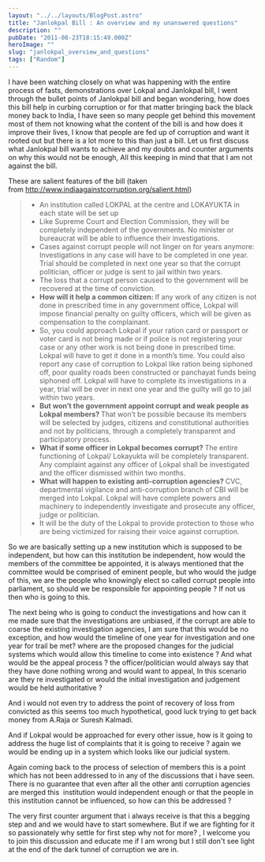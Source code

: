 ```yaml
---
layout: "../../layouts/BlogPost.astro"
title: "Janlokpal Bill : An overview and my unanswered questions"
description: ""
pubDate: "2011-08-23T18:15:49.000Z"
heroImage: ""
slug: "janlokpal_overview_and_questions"
tags: ["Random"]
---
```


I have been watching closely on what was happening with the entire process of fasts, demonstrations over Lokpal and Janlokpal bill, I went through the bullet points of Janlokpal bill and began wondering, how does this bill help in curbing corruption or for that matter bringing back the black money back to India, I have seen so many people get behind this movement most of them not knowing what the content of the bill is and how does it improve their lives, I know that people are fed up of corruption and want it rooted out but there is a lot more to this than just a bill.
Let us first discuss what Janlokpal bill wants to achieve and my doubts and counter arguments on why this would not be enough, All this keeping in mind that that I am not against the bill.

These are salient features of the bill (taken from <a href="http://www.indiaagainstcorruption.org/salient.html">http://www.indiaagainstcorruption.org/salient.html</a>)
<blockquote>
<ul>
	<li>An institution called LOKPAL at the centre and LOKAYUKTA in each state will be set up</li>
	<li>Like Supreme Court and Election Commission, they will be completely independent of the governments. No minister or bureaucrat will be able to influence their investigations.</li>
	<li>Cases against corrupt people will not linger on for years anymore: Investigations in any case will have to be completed in one year. Trial should be completed in next one year so that the corrupt politician, officer or judge is sent to jail within two years.</li>
	<li>The loss that a corrupt person caused to the government will be recovered at the time of conviction.</li>
	<li><strong>How will it help a common citizen: </strong>If any work of any citizen is not done in prescribed time in any government office, Lokpal will impose financial penalty on guilty officers, which will be given as compensation to the complainant.</li>
	<li>So, you could approach Lokpal if your ration card or passport or voter card is not being made or if police is not registering your case or any other work is not being done in prescribed time. Lokpal will have to get it done in a month’s time. You could also report any case of corruption to Lokpal like ration being siphoned off, poor quality roads been constructed or panchayat funds being siphoned off. Lokpal will have to complete its investigations in a year, trial will be over in next one year and the guilty will go to jail within two years.</li>
	<li><strong>But won’t the government appoint corrupt and weak people as Lokpal members? </strong>That won’t be possible because its members will be selected by judges, citizens and constitutional authorities and not by politicians, through a completely transparent and participatory process.</li>
	<li><strong>What if some officer in Lokpal becomes corrupt? </strong>The entire functioning of Lokpal/ Lokayukta will be completely transparent. Any complaint against any officer of Lokpal shall be investigated and the officer dismissed within two months.</li>
	<li><strong>What will happen to existing anti-corruption agencies? </strong>CVC, departmental vigilance and anti-corruption branch of CBI will be merged into Lokpal. Lokpal will have complete powers and machinery to independently investigate and prosecute any officer, judge or politician.</li>
	<li>It will be the duty of the Lokpal to provide protection to those who are being victimized for raising their voice against corruption.</li>
</ul>
</blockquote>
So we are basically setting up a new institution which is supposed to be independent, but how can this institution be independent, how would the members of the committee be appointed, it is always mentioned that the committee would be comprised of eminent people, but who would the judge of this, we are the people who knowingly elect so called corrupt people into parliament, so should we be responsible for appointing people ? If not us then who is going to this.

The next being who is going to conduct the investigations and how can it me made sure that the investigations are unbiased, if the corrupt are able to coarse the existing investigation agencies, I am sure that this would be no exception, and how would the timeline of one year for investigation and one year for trail be met? where are the proposed changes for the judicial systems which would allow this timeline to come into existence ? And what would be the appeal process ? the officer/politician would always say that they have done nothing wrong and would want to appeal, In this scenario are they re investigated or would the initial investigation and judgement would be held authoritative ?

And i would not even try to address the point of recovery of loss from convicted as this seems too much hypothetical, good luck trying to get back money from A.Raja or Suresh Kalmadi.

And if Lokpal would be approached for every other issue, how is it going to address the huge list of complaints that it is going to receive ? again we would be ending up in a system which looks like our judicial system.

Again coming back to the process of selection of members this is a point which has not been addressed to in any of the discussions that i have seen. There is no guarantee that even after all the other anti corruption agencies are merged this  institution would independent enough or that the people in this institution cannot be influenced, so how can this be addressed ?

The very first counter argument that i always receive is that this a begging step and and we would have to start somewhere. But if we are fighting for it so passionately why settle for first step why not for more? , I welcome you to join this discussion and educate me if I am wrong but I still don't see light at the end of the dark tunnel of corruption we are in.
